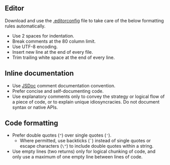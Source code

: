 ## Editor
Download and use the [.editorconfig](https://github.com/jacecotton/tcds/blob/main/.editorconfig) file to take care of the below formatting rules automatically.

* Use 2 spaces for indentation.
* Break comments at the 80 column limit.
* Use UTF-8 encoding.
* Insert new line at the end of every file.
* Trim trailing white space at the end of every line.

## Inline documentation
* Use [JSDoc](https://jsdoc.app/) comment documentation convention.
* Prefer concise and self-documenting code.
* Use explanatory comments only to convey the strategy or logical flow of a piece of code, or to explain unique idiosyncracies. Do not document syntax or native APIs.

## Code formatting
* Prefer double quotes (`"`) over single quotes (`'`).
  * Where permitted, use backticks (`` ` ``) instead of single quotes or escape characters (`\"`) to include double quotes within a string.
* Use empty lines (two returns) only for logical chunking of code, and only use a maximum of one empty line between lines of code.